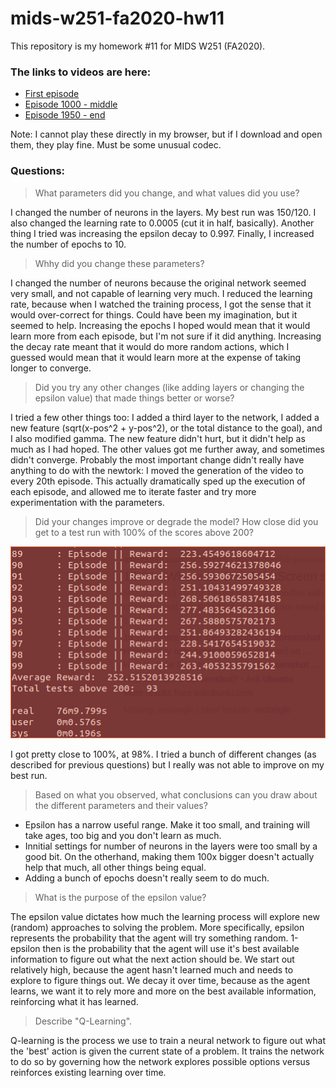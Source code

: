 # mids-w251-fa2020-hw11

This repository is my homework #11 for MIDS W251 (FA2020).

### The links to videos are here:

* [First episode](https://mids-w251-jtrobec.s3.us-east-2.amazonaws.com/episode0.mp4)
* [Episode 1000 - middle](https://mids-w251-jtrobec.s3.us-east-2.amazonaws.com/episode1000.mp4)
* [Episode 1950 - end](https://mids-w251-jtrobec.s3.us-east-2.amazonaws.com/episode1950.mp4)

Note: I cannot play these directly in my browser, but if I download and open them, they play fine. Must be some unusual codec.

### Questions:

> What parameters did you change, and what values did you use?

I changed the number of neurons in the layers. My best run was 150/120. I also changed the learning rate to 0.0005 (cut it in half, basically). Another thing I tried was increasing the epsilon decay to 0.997. Finally, I increased the number of epochs to 10.

> Whhy did you change these parameters?

I changed the number of neurons because the original network seemed very small, and not capable of learning very much. I reduced the learning rate, because when I watched the training process, I got the sense that it would over-correct for things. Could have been my imagination, but it seemed to help. Increasing the epochs I hoped would mean that it would learn more from each episode, but I'm not sure if it did anything. Increasing the decay rate meant that it would do more random actions, which I guessed would mean that it would learn more at the expense of taking longer to converge.

> Did you try any other changes (like adding layers or changing the epsilon value) that made things better or worse?

I tried a few other things too: I added a third layer to the network, I added a new feature (sqrt(x-pos^2 + y-pos^2), or the total distance to the goal), and I also modified gamma. The new feature didn't hurt, but it didn't help as much as I had hoped. The other values got me further away, and sometimes didn't converge. Probably the most important change didn't really have anything to do with the newtork: I moved the generation of the video to every 20th episode. This actually dramatically sped up the execution of each episode, and allowed me to iterate faster and try more experimentation with the parameters.

> Did your changes improve or degrade the model? How close did you get to a test run with 100% of the scores above 200?

![Scores for my best model](ll-dqn-2layer.png?raw=true "Scores for my best model")

I got pretty close to 100%, at 98%. I tried a bunch of different changes (as described for previous questions) but I really was not able to improve on my best run.

> Based on what you observed, what conclusions can you draw about the different parameters and their values?

* Epsilon has a narrow useful range. Make it too small, and training will take ages, too big and you don't learn as much.
* Innitial settings for number of neurons in the layers were too small by a good bit. On the otherhand, making them 100x bigger doesn't actually help that much, all other things being equal.
* Adding a bunch of epochs doesn't really seem to do much.

> What is the purpose of the epsilon value?

The epsilon value dictates how much the learning process will explore new (random) approaches to solving the problem. More specifically, epsilon represents the probability that the agent will try something random. 1-epsilon then is the probability that the agent will use it's best available information to figure out what the next action should be. We start out relatively high, because the agent hasn't learned much and needs to explore to figure things out. We decay it over time, because as the agent learns, we want it to rely more and more on the best available information, reinforcing what it has learned.

> Describe "Q-Learning".

Q-learning is the process we use to train a neural network to figure out what the 'best' action is given the current state of a problem. It trains the network to do so by governing how the network explores possible options versus reinforces existing learning over time.
